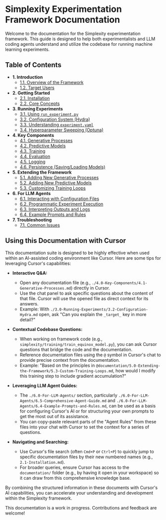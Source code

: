 # Simplexity Experimentation Framework Documentation

Welcome to the documentation for the Simplexity experimentation framework.
This guide is designed to help both experimentalists and LLM coding agents understand and utilize the codebase for running machine learning experiments.

## Table of Contents

*   **1. Introduction**
    *   [1.1. Overview of the Framework](./1.0-Introduction/1.1-Overview.md)
    *   [1.2. Target Users](./1.0-Introduction/1.2-Target-Users.md)
*   **2. Getting Started**
    *   [2.1. Installation](./2.0-Getting-Started/2.1-Installation.md)
    *   [2.2. Core Concepts](./2.0-Getting-Started/2.2-Core-Concepts.md)
*   **3. Running Experiments**
    *   [3.1. Using `run_experiment.py`](./3.0-Running-Experiments/3.1-Run-Experiment-Script.md)
    *   [3.2. Configuration System (Hydra)](./3.0-Running-Experiments/3.2-Configuration-Hydra.md)
    *   [3.3. Understanding `experiment.yaml`](./3.0-Running-Experiments/3.3-Experiment-YAML-Structure.md)
    *   [3.4. Hyperparameter Sweeping (Optuna)](./3.0-Running-Experiments/3.4-Hyperparameter-Sweeping.md)
*   **4. Key Components**
    *   [4.1. Generative Processes](./4.0-Key-Components/4.1-Generative-Processes.md)
    *   [4.2. Predictive Models](./4.0-Key-Components/4.2-Predictive-Models.md)
    *   [4.3. Training](./4.0-Key-Components/4.3-Training.md)
    *   [4.4. Evaluation](./4.0-Key-Components/4.4-Evaluation.md)
    *   [4.5. Logging](./4.0-Key-Components/4.5-Logging.md)
    *   [4.6. Persistence (Saving/Loading Models)](./4.0-Key-Components/4.6-Persistence.md)
*   **5. Extending the Framework**
    *   [5.1. Adding New Generative Processes](./5.0-Extending-the-Framework/5.1-New-Generative-Process.md)
    *   [5.2. Adding New Predictive Models](./5.0-Extending-the-Framework/5.2-New-Predictive-Model.md)
    *   [5.3. Customizing Training Loops](./5.0-Extending-the-Framework/5.3-Custom-Training-Loops.md)
*   **6. For LLM Agents**
    *   [6.1. Interacting with Configuration Files](./6.0-For-LLM-Agents/6.1-Interacting-with-Configs.md)
    *   [6.2. Programmatic Experiment Execution](./6.0-For-LLM-Agents/6.2-Programmatic-Execution.md)
    *   [6.3. Interpreting Outputs and Logs](./6.0-For-LLM-Agents/6.3-Interpreting-Outputs.md)
    *   [6.4. Example Prompts and Rules](./6.0-For-LLM-Agents/6.4-Example-Prompts-and-Rules.md)
*   **7. Troubleshooting**
    *   [7.1. Common Issues](./7.0-Troubleshooting/7.1-Common-Issues.md)

## Using this Documentation with Cursor

This documentation suite is designed to be highly effective when used within an AI-assisted coding environment like Cursor. Here are some tips for leveraging Cursor's capabilities:

*   **Interactive Q&A:**
    *   Open any documentation file (e.g., `./4.0-Key-Components/4.1-Generative-Processes.md`) directly in Cursor.
    *   Use the chat panel to ask specific questions about the content of that file. Cursor will use the opened file as direct context for its answers.
    *   Example: With `./3.0-Running-Experiments/3.2-Configuration-Hydra.md` open, ask "Can you explain the `_target_` key in more detail?"

*   **Contextual Codebase Questions:**
    *   When working on framework code (e.g., `simplexity/training/train_equinox_model.py`), you can ask Cursor questions that bridge the code and the documentation.
    *   Reference documentation files using the `@` symbol in Cursor's chat to provide precise context from the documentation.
    *   Example: "Based on the principles in `@documentation/5.0-Extending-the-Framework/5.3-Custom-Training-Loops.md`, how would I modify this training step to include gradient accumulation?"

*   **Leveraging LLM Agent Guides:**
    *   The `./6.0-For-LLM-Agents/` section, particularly `./6.0-For-LLM-Agents/6.5-Comprehensive-Agent-Guide.md` and `./6.0-For-LLM-Agents/6.4-Example-Prompts-and-Rules.md`, can be used as a basis for configuring Cursor's AI or for structuring your own prompts to get the most out of its assistance.
    *   You can copy-paste relevant parts of the "Agent Rules" from these files into your chat with Cursor to set the context for a series of questions.

*   **Navigating and Searching:**
    *   Use Cursor's file search (often `Cmd+P` or `Ctrl+P`) to quickly jump to specific documentation files by their new numbered names (e.g., `2.1-Installation.md`).
    *   For broader queries, ensure Cursor has access to the `documentation/` folder (e.g., by having it open in your workspace) so it can draw from this comprehensive knowledge base.

By combining the structured information in these documents with Cursor's AI capabilities, you can accelerate your understanding and development within the Simplexity framework.

This documentation is a work in progress. Contributions and feedback are welcome! 